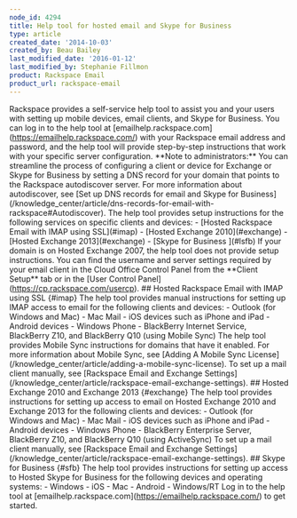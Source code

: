 ```yaml
---
node_id: 4294
title: Help tool for hosted email and Skype for Business
type: article
created_date: '2014-10-03'
created_by: Beau Bailey
last_modified_date: '2016-01-12'
last_modified_by: Stephanie Fillmon
product: Rackspace Email
product_url: rackspace-email
---
```


Rackspace provides a self-service help tool to assist you and your users
with setting up mobile devices, email clients, and Skype for Business.
You can log in to the help tool at
\[emailhelp.rackspace.com\](https://emailhelp.rackspace.com/) with your
Rackspace email address and password, and the help tool will provide
step-by-step instructions that work with your specific server
configuration. \*\*Note to administrators:\*\* You can streamline the
process of configuring a client or device for Exchange or Skype for
Business by setting a DNS record for your domain that points to the
Rackspace autodiscover server. For more information about autodiscover,
see \[Set up DNS records for email and Skype for
Business\](/knowledge\_center/article/dns-records-for-email-with-rackspace\#Autodiscover).
The help tool provides setup instructions for the following services on
specific clients and devices: - \[Hosted Rackspace Email with IMAP using
SSL\](\#imap) - \[Hosted Exchange 2010\](\#exchange) - \[Hosted Exchange
2013\](\#exchange) - \[Skype for Business \](\#lsfb) If your domain is
on Hosted Exchange 2007, the help tool does not provide setup
instructions. You can find the username and server settings required by
your email client in the Cloud Office Control Panel from the \*\*Client
Setup\*\* tab or in the \[User Control
Panel\](https://cp.rackspace.com/usercp). \#\# Hosted Rackspace Email
with IMAP using SSL {\#imap} The help tool provides manual instructions
for setting up IMAP access to email for the following clients and
devices: - Outlook (for Windows and Mac) - Mac Mail - iOS devices such
as iPhone and iPad - Android devices - Windows Phone - BlackBerry
Internet Service, BlackBerry Z10, and BlackBerry Q10 (using Mobile Sync)
The help tool provides Mobile Sync instructions for domains that have it
enabled. For more information about Mobile Sync, see \[Adding A Mobile
Sync License\](/knowledge\_center/article/adding-a-mobile-sync-license).
To set up a mail client manually, see \[Rackspace Email and Exchange
Settings\](/knowledge\_center/article/rackspace-email-exchange-settings).
\#\# Hosted Exchange 2010 and Exchange 2013 {\#exchange} The help tool
provides instructions for setting up access to email on Hosted Exchange
2010 and Exchange 2013 for the following clients and devices: - Outlook
(for Windows and Mac) - Mac Mail - iOS devices such as iPhone and iPad -
Android devices - Windows Phone - BlackBerry Enterprise Server,
BlackBerry Z10, and BlackBerry Q10 (using ActiveSync) To set up a mail
client manually, see \[Rackspace Email and Exchange
Settings\](/knowledge\_center/article/rackspace-email-exchange-settings).
\#\# Skype for Business {\#sfb} The help tool provides instructions for
setting up access to Hosted Skype for Business for the following devices
and operating systems: - Windows - iOS - Mac - Android - Windows/RT Log
in to the help tool at
\[emailhelp.rackspace.com\](https://emailhelp.rackspace.com/) to get
started.

